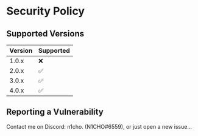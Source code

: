 # Security Policy

## Supported Versions

| Version | Supported          |
| ------- | ------------------ |
| 1.0.x   | :x: |
| 2.0.x   | :white_check_mark: |
| 3.0.x   | :white_check_mark: |
| 4.0.x   | :white_check_mark: |

## Reporting a Vulnerability

Contact me on Discord: n1cho. (N1CHO#6559), or just open a new issue...
